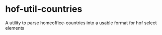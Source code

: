 # hof-util-countries
A utility to parse homeoffice-countries into a usable format for hof select elements
